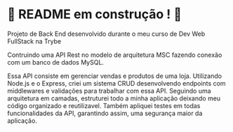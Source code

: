# :construction: README em construção ! :construction:
Projeto de Back End desenvolvido durante o meu curso de Dev Web FullStack na Trybe

Contruindo uma API Rest no modelo de arquitetura MSC fazendo conexão com um banco de dados MySQL.

Essa API consiste em gerenciar vendas e produtos de uma loja. Utilizando Node.js e o Express, criei um sistema CRUD desenvolvendo endpoints com
middlewares e validações para trabalhar com essa API. Seguindo uma arquitetura em camadas, estruturei todo a minha aplicação deixando meu código organizado e reutilizavel. Também apliquei testes em todas funcionalidades da API, garantindo assim, uma segurança maior da aplicação.

<!-- Olá, Tryber!
Esse é apenas um arquivo inicial para o README do seu projeto.
É essencial que você preencha esse documento por conta própria, ok?
Não deixe de usar nossas dicas de escrita de README de projetos, e deixe sua criatividade brilhar!
:warning: IMPORTANTE: você precisa deixar nítido:
- quais arquivos/pastas foram desenvolvidos por você; 
- quais arquivos/pastas foram desenvolvidos por outra pessoa estudante;
- quais arquivos/pastas foram desenvolvidos pela Trybe.
-->
